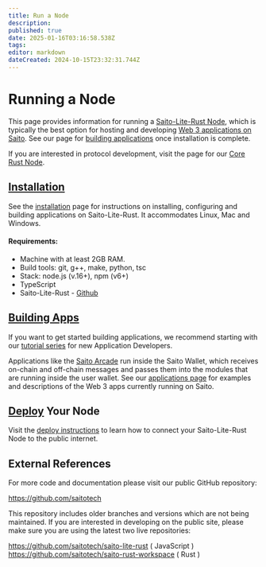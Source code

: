 ```yaml
---
title: Run a Node
description: 
published: true
date: 2025-01-16T03:16:58.538Z
tags: 
editor: markdown
dateCreated: 2024-10-15T23:32:31.744Z
---
```


# Running a Node

This page provides information for running a [Saito-Lite-Rust Node](https://github.com/SaitoTech/saito-lite-rust), which is typically the best option for hosting and developing [Web 3 applications on Saito](/tech/applications). See our page for [building applications](https://wiki.saito.io/en/tech/building_apps) once installation is complete.

If you are interested in protocol development, visit the page for our [Core Rust Node](/tech/rust).

## [Installation](/tech/install/javascript)

See the [installation](/tech/install/javascript) page for instructions on installing, configuring and building applications on Saito-Lite-Rust. It accommodates Linux, Mac and Windows.

#### Requirements:
- Machine with at least 2GB RAM.
- Build tools: git, g++, make, python, tsc
- Stack: node.js (v.16+), npm (v6+)
- TypeScript
- Saito-Lite-Rust - [Github](https://github.com/saitotech/saito-lite-rust)


<!--
Saito-Lite-Rust runs atop NodeJS. Instructions for installing are available for:

- [Linux](/tech/installation/javascript/linux)
- [Mac](/tech/installation/javascript/mac)
- [Windows](/tech/installation/javascript/windows)
-->

## [Building Apps](/tech/applications/building_apps)

If you want to get started building applications, we recommend starting with our [tutorial series](/tech/applications/building_apps) for new Application Developers.

Applications like the [Saito Arcade](https://saito.io/arcade) run inside the Saito Wallet, which receives on-chain and off-chain messages and passes them into the modules that are running inside the user wallet. See our [applications page](/tech/applications) for examples and descriptions of the Web 3 apps currently running on Saito.

## [Deploy](/tech/javascript/deployment) Your Node
Visit the [deploy instructions](/tech/javascript/deployment) to learn how to connect your Saito-Lite-Rust Node to the public internet.
  
<!--
## Using Saito in your Browser

Once you have run `npm start` above it will take a few moments for the Saito software to initialize and start. You will eventually see an animated Saito logo scroll across your terminal. Once that is done simply open a browser and visit:

https://127.0.0.1:12101/arcade

This will load the Saito Arcade - one of our default applications. If everything has gone as planned, you now have a working version of Saito for use in local testing or development. 

Take your next steps into application development with [tutorial one](https://wiki.saito.io/en/tech/tutorial-1-deploy-install-application) which explains how to build a simple application that attaches data to transactions and broadcasts them into the network.
-->


## External References

For more code and documentation please visit our public GitHub repository:

https://github.com/saitotech

This repository includes older branches and versions which are not being maintained. If you are interested in developing on the public site, please make sure you are using the latest two live repositories:

https://github.com/saitotech/saito-lite-rust
( JavaScript )
https://github.com/saitotech/saito-rust-workspace
( Rust )

